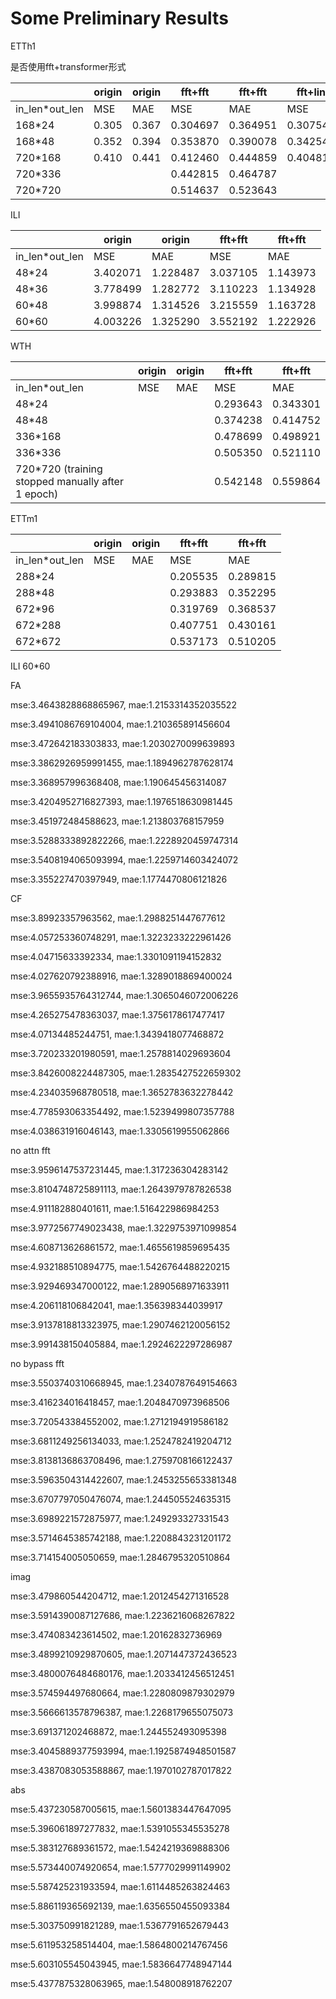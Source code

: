 
# Some Preliminary Results

ETTh1

是否使用fft+transformer形式

||origin|origin|fft+fft|fft+fft|fft+lin|fft+lin|no+lin|no+lin|no+softmax|no+softmax|fft+softmax|fft+softmax|
|--------|----------------|---------|-------|-------|---------|----------------|--|--|-|-|-|-|
|in_len*out_len|MSE|MAE|MSE|MAE|MSE|MAE|MSE|MAE|MSE|MAE|MSE|MAE|
|168*24|0.305|0.367|0.304697|0.364951|0.307544|0.364837|0.313621|0.366269|0.308906|0.366978|0.308669|0.364427|
|168*48|0.352|0.394|0.353870|0.390078|0.342547|0.389488|0.355790|0.396958|0.351269|0.397941|0.347566|0.390698|
|720*168|0.410|0.441|0.412460|0.444859|0.404810|0.438843|||
|720*336|||0.442815|0.464787|
|720*720|||0.514637|0.523643|

ILI

||origin|origin|fft+fft|fft+fft|
|--------|----------------|---------|-------|-------|
|in_len*out_len|MSE|MAE|MSE|MAE|
|48*24|3.402071|1.228487|3.037105|1.143973|
|48*36|3.778499|1.282772|3.110223|1.134928|
|60*48|3.998874|1.314526|3.215559|1.163728|
|60*60|4.003226|1.325290|3.552192|1.222926|

WTH

||origin|origin|fft+fft|fft+fft|
|--------|----------------|---------|-------|-------|
|in_len*out_len|MSE|MAE|MSE|MAE|
|48*24|||0.293643|0.343301|
|48*48|||0.374238|0.414752|
|336*168|||0.478699|0.498921|
|336*336|||0.505350|0.521110|
|720*720 (training stopped manually after 1 epoch)|||0.542148|0.559864|

ETTm1

||origin|origin|fft+fft|fft+fft|
|--------|----------------|---------|-------|-------|
|in_len*out_len|MSE|MAE|MSE|MAE|
|288*24|||0.205535|0.289815|
|288*48|||0.293883|0.352295|
|672*96|||0.319769|0.368537|
|672*288|||0.407751|0.430161|
|672*672|||0.537173|0.510205|


ILI 60*60 

FA

mse:3.4643828868865967, mae:1.2153314352035522

mse:3.4941086769104004, mae:1.210365891456604

mse:3.472642183303833, mae:1.2030270099639893

mse:3.3862926959991455, mae:1.1894962787628174

mse:3.368957996368408, mae:1.190645456314087

mse:3.4204952716827393, mae:1.1976518630981445

mse:3.451972484588623, mae:1.213803768157959

mse:3.5288333892822266, mae:1.2228920459747314

mse:3.5408194065093994, mae:1.2259714603424072

mse:3.355227470397949, mae:1.1774470806121826

CF

mse:3.89923357963562, mae:1.2988251447677612

mse:4.057253360748291, mae:1.3223233222961426

mse:4.04715633392334, mae:1.3301091194152832

mse:4.027620792388916, mae:1.3289018869400024

mse:3.9655935764312744, mae:1.3065046072006226

mse:4.265275478363037, mae:1.3756178617477417

mse:4.07134485244751, mae:1.3439418077468872

mse:3.720233201980591, mae:1.2578814029693604

mse:3.8426008224487305, mae:1.2835427522659302

mse:4.234035968780518, mae:1.3652783632278442

mse:4.778593063354492, mae:1.5239499807357788

mse:4.038631916046143, mae:1.3305619955062866


no attn fft

mse:3.9596147537231445, mae:1.317236304283142

mse:3.8104748725891113, mae:1.2643979787826538

mse:4.911182880401611, mae:1.516422986984253

mse:3.9772567749023438, mae:1.3229753971099854

mse:4.608713626861572, mae:1.4655619859695435

mse:4.932188510894775, mae:1.5426764488220215

mse:3.929469347000122, mae:1.2890568971633911

mse:4.206118106842041, mae:1.356398344039917

mse:3.9137818813323975, mae:1.2907462120056152

mse:3.991438150405884, mae:1.2924622297286987

no bypass fft

mse:3.5503740310668945, mae:1.2340787649154663

mse:3.416234016418457, mae:1.2048470973968506

mse:3.720543384552002, mae:1.2712194919586182

mse:3.6811249256134033, mae:1.2524782419204712

mse:3.8138136863708496, mae:1.2759708166122437

mse:3.5963504314422607, mae:1.2453255653381348

mse:3.6707797050476074, mae:1.244505524635315

mse:3.6989221572875977, mae:1.249293327331543

mse:3.5714645385742188, mae:1.2208843231201172

mse:3.714154005050659, mae:1.2846795320510864

imag

mse:3.479860544204712, mae:1.2012454271316528

mse:3.5914390087127686, mae:1.2236216068267822

mse:3.474083423614502, mae:1.20162832736969

mse:3.4899210929870605, mae:1.2071447372436523

mse:3.4800076484680176, mae:1.2033412456512451

mse:3.574594497680664, mae:1.2280809879302979

mse:3.5666613578796387, mae:1.2268179655075073

mse:3.691371202468872, mae:1.244552493095398

mse:3.4045889377593994, mae:1.1925874948501587

mse:3.4387083053588867, mae:1.1970102787017822

abs

mse:5.437230587005615, mae:1.5601383447647095

mse:5.396061897277832, mae:1.5391055345535278

mse:5.383127689361572, mae:1.5424219369888306

mse:5.573440074920654, mae:1.5777029991149902

mse:5.587425231933594, mae:1.6114485263824463

mse:5.886119365692139, mae:1.6356550455093384

mse:5.303750991821289, mae:1.5367791652679443

mse:5.611953258514404, mae:1.5864800214767456

mse:5.603105545043945, mae:1.5836647748947144

mse:5.4377875328063965, mae:1.548008918762207
